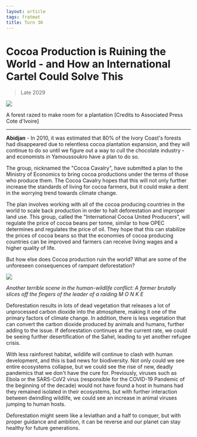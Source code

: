 ```yaml
---
layout: article
tags: fratmat
title: Turn 30
---
```


# Cocoa Production is Ruining the World - and How an International Cartel Could Solve This

<blockquote class="blockquote">
  <p id="date-published">Late 2029</p>
</blockquote>

<div class="main-image-container">
    <img src = "../../../assets/images/Turn_30_Fratmat_Image_1.JPG" id="container-image">
    <p id="image-caption">A forest razed to make room for a plantation [Credits to Associated Press Cote d'Ivoire]</p>
</div>

---

**Abidjan** - In 2010, it was estimated that 80% of the Ivory Coast's forests had disappeared due to relentless cocoa plantation expansion, and they will continue to do so until we figure out a way to cull the chocolate industry - and economists in Yamoussoukro have a plan to do so.

The group, nicknamed the "Cocoa Cavalry", have submitted a plan to the Ministry of Economics to bring cocoa productions under the terms of those who produce them. The Cocoa Cavalry hopes that this will not only further increase the standards of living for cocoa farmers, but it could make a dent in the worrying trend towards climate change.

The plan involves working with all of the cocoa producing countries in the world to scale back production in order to halt deforestation and improper land use. This group, called the "International Cocoa United Producers", will regulate the price of cocoa beans per tonne, similar to how OPEC determines and regulates the price of oil. They hope that this can stabilize the prices of cocoa beans so that the economies of cocoa producing countries can be improved and farmers can receive living wages and a higher quality of life.

But how else does Cocoa production ruin the world? What are some of the unforeseen consequences of rampant deforestation?

<div class="body-image-container">
    <img class = "body-image" src = "../../../assets/images/Turn_30_Fratmat_Image_2.JPG">
    <p><i>Another terrible scene in the human-wildlife conflict: A farmer brutally slices off the fingers of the leader of a raiding M O N K E </i></p>
</div>

Deforestation results in lots of dead vegetation that releases a lot of unprocessed carbon dioxide into the atmosphere, making it one of the primary factors of climate change. In addition, there is less vegetation that can convert the carbon dioxide produced by animals and humans, further adding to the issue. If deforestation continues at the current rate, we could be seeing further desertification of the Sahel, leading to yet another refugee crisis.

With less rainforest habitat, wildlife will continue to clash with human development, and this is bad news for biodiversity. Not only could we see entire ecosystems collapse, but we could see the rise of new, deadly pandemics that we don't have the cure for. Previously, viruses such as Ebola or the SARS-CoV2 virus (responsible for the COVID-19 Pandemic of the beginning of the decade) would not have found a host in humans had they remained isolated in their ecosystems, but with further interaction between dwindling wildlife, we could see an increase in animal viruses jumping to human hosts.

Deforestation might seem like a leviathan and a half to conquer, but with proper guidance and ambition, it can be reverse and our planet can stay healthy for future generations.